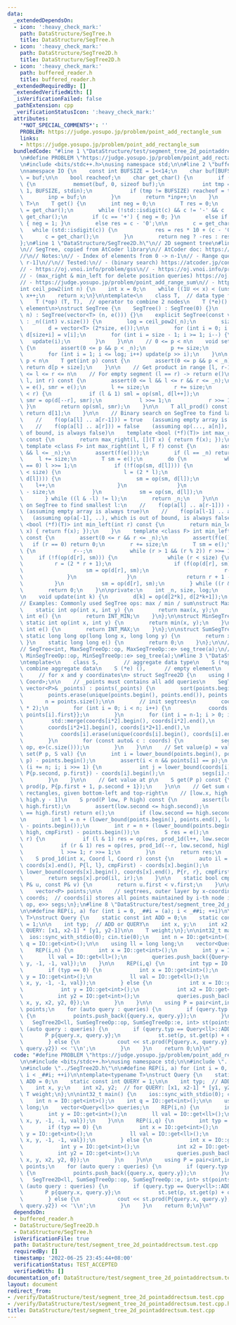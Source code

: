 ```yaml
---
data:
  _extendedDependsOn:
  - icon: ':heavy_check_mark:'
    path: DataStructure/SegTree.h
    title: DataStructure/SegTree.h
  - icon: ':heavy_check_mark:'
    path: DataStructure/SegTree2D.h
    title: DataStructure/SegTree2D.h
  - icon: ':heavy_check_mark:'
    path: buffered_reader.h
    title: buffered_reader.h
  _extendedRequiredBy: []
  _extendedVerifiedWith: []
  _isVerificationFailed: false
  _pathExtension: cpp
  _verificationStatusIcon: ':heavy_check_mark:'
  attributes:
    '*NOT_SPECIAL_COMMENTS*': ''
    PROBLEM: https://judge.yosupo.jp/problem/point_add_rectangle_sum
    links:
    - https://judge.yosupo.jp/problem/point_add_rectangle_sum
  bundledCode: "#line 1 \"DataStructure/test/segment_tree_2d_pointaddrectsum.test.cpp\"\
    \n#define PROBLEM \"https://judge.yosupo.jp/problem/point_add_rectangle_sum\"\n\
    \n#include <bits/stdc++.h>\nusing namespace std;\n\n#line 2 \"buffered_reader.h\"\
    \nnamespace IO {\n    const int BUFSIZE = 1<<14;\n    char buf[BUFSIZE + 1], *inp\
    \ = buf;\n\n    bool reacheof;\n    char get_char() {\n        if (!*inp && !reacheof)\
    \ {\n            memset(buf, 0, sizeof buf);\n            int tmp = fread(buf,\
    \ 1, BUFSIZE, stdin);\n            if (tmp != BUFSIZE) reacheof = true;\n    \
    \        inp = buf;\n        }\n        return *inp++;\n    }\n    template<typename\
    \ T>\n    T get() {\n        int neg = 0;\n        T res = 0;\n        char c\
    \ = get_char();\n        while (!std::isdigit(c) && c != '-' && c != '+') c =\
    \ get_char();\n        if (c == '+') { neg = 0; }\n        else if (c == '-')\
    \ { neg = 1; }\n        else res = c - '0';\n\n        c = get_char();\n     \
    \   while (std::isdigit(c)) {\n            res = res * 10 + (c - '0');\n     \
    \       c = get_char();\n        }\n        return neg ? -res : res;\n    }\n\
    };\n#line 1 \"DataStructure/SegTree2D.h\"\n// 2D segment tree\n#line 1 \"DataStructure/SegTree.h\"\
    \n// SegTree, copied from AtCoder library\n// AtCoder doc: https://atcoder.github.io/ac-library/master/document_en/segtree.html\n\
    //\n// Notes:\n// - Index of elements from 0 -> n-1\n// - Range queries are [l,\
    \ r-1]\n//\n// Tested:\n// - (binary search) https://atcoder.jp/contests/practice2/tasks/practice2_j\n\
    // - https://oj.vnoi.info/problem/gss\n// - https://oj.vnoi.info/problem/nklineup\n\
    // - (max_right & min_left for delete position queries) https://oj.vnoi.info/problem/segtree_itstr\n\
    // - https://judge.yosupo.jp/problem/point_add_range_sum\n// - https://judge.yosupo.jp/problem/point_set_range_composite\n\
    int ceil_pow2(int n) {\n    int x = 0;\n    while ((1U << x) < (unsigned int)(n))\
    \ x++;\n    return x;\n}\n\ntemplate<\n    class T,  // data type for nodes\n\
    \    T (*op) (T, T),  // operator to combine 2 nodes\n    T (*e)() // identity\
    \ element\n>\nstruct SegTree {\n    SegTree() : SegTree(0) {}\n    explicit SegTree(int\
    \ n) : SegTree(vector<T> (n, e())) {}\n    explicit SegTree(const vector<T>& v)\
    \ : _n((int) v.size()) {\n        log = ceil_pow2(_n);\n        size = 1<<log;\n\
    \        d = vector<T> (2*size, e());\n\n        for (int i = 0; i < _n; i++)\
    \ d[size+i] = v[i];\n        for (int i = size - 1; i >= 1; i--) {\n         \
    \   update(i);\n        }\n    }\n\n    // 0 <= p < n\n    void set(int p, T x)\
    \ {\n        assert(0 <= p && p < _n);\n        p += size;\n        d[p] = x;\n\
    \        for (int i = 1; i <= log; i++) update(p >> i);\n    }\n\n    // 0 <=\
    \ p < n\n    T get(int p) const {\n        assert(0 <= p && p < _n);\n       \
    \ return d[p + size];\n    }\n\n    // Get product in range [l, r-1]\n    // 0\
    \ <= l <= r <= n\n    // For empty segment (l == r) -> return e()\n    T prod(int\
    \ l, int r) const {\n        assert(0 <= l && l <= r && r <= _n);\n        T sml\
    \ = e(), smr = e();\n        l += size;\n        r += size;\n        while (l\
    \ < r) {\n            if (l & 1) sml = op(sml, d[l++]);\n            if (r & 1)\
    \ smr = op(d[--r], smr);\n            l >>= 1;\n            r >>= 1;\n       \
    \ }\n        return op(sml, smr);\n    }\n\n    T all_prod() const {\n       \
    \ return d[1];\n    }\n\n    // Binary search on SegTree to find largest r:\n\
    \    //    f(op(a[l] .. a[r-1])) = true   (assuming empty array is always true)\n\
    \    //    f(op(a[l] .. a[r])) = false    (assuming op(..., a[n]), which is out\
    \ of bound, is always false)\n    template <bool (*f)(T)> int max_right(int l)\
    \ const {\n        return max_right(l, [](T x) { return f(x); });\n    }\n   \
    \ template <class F> int max_right(int l, F f) const {\n        assert(0 <= l\
    \ && l <= _n);\n        assert(f(e()));\n        if (l == _n) return _n;\n   \
    \     l += size;\n        T sm = e();\n        do {\n            while (l % 2\
    \ == 0) l >>= 1;\n            if (!f(op(sm, d[l]))) {\n                while (l\
    \ < size) {\n                    l = (2 * l);\n                    if (f(op(sm,\
    \ d[l]))) {\n                        sm = op(sm, d[l]);\n                    \
    \    l++;\n                    }\n                }\n                return l\
    \ - size;\n            }\n            sm = op(sm, d[l]);\n            l++;\n \
    \       } while ((l & -l) != l);\n        return _n;\n    }\n\n    // Binary search\
    \ on SegTree to find smallest l:\n    //    f(op(a[l] .. a[r-1])) = true     \
    \ (assuming empty array is always true)\n    //    f(op(a[l-1] .. a[r-1])) = false\
    \   (assuming op(a[-1], ..), which is out of bound, is always false)\n    template\
    \ <bool (*f)(T)> int min_left(int r) const {\n        return min_left(r, [](T\
    \ x) { return f(x); });\n    }\n    template <class F> int min_left(int r, F f)\
    \ const {\n        assert(0 <= r && r <= _n);\n        assert(f(e()));\n     \
    \   if (r == 0) return 0;\n        r += size;\n        T sm = e();\n        do\
    \ {\n            r--;\n            while (r > 1 && (r % 2)) r >>= 1;\n       \
    \     if (!f(op(d[r], sm))) {\n                while (r < size) {\n          \
    \          r = (2 * r + 1);\n                    if (f(op(d[r], sm))) {\n    \
    \                    sm = op(d[r], sm);\n                        r--;\n      \
    \              }\n                }\n                return r + 1 - size;\n  \
    \          }\n            sm = op(d[r], sm);\n        } while ((r & -r) != r);\n\
    \        return 0;\n    }\n\nprivate:\n    int _n, size, log;\n    vector<T> d;\n\
    \n    void update(int k) {\n        d[k] = op(d[2*k], d[2*k+1]);\n    }\n};\n\n\
    // Examples: Commonly used SegTree ops: max / min / sum\nstruct MaxSegTreeOp {\n\
    \    static int op(int x, int y) {\n        return max(x, y);\n    }\n    static\
    \ int e() {\n        return INT_MIN;\n    }\n};\n\nstruct MinSegTreeOp {\n   \
    \ static int op(int x, int y) {\n        return min(x, y);\n    }\n    static\
    \ int e() {\n        return INT_MAX;\n    }\n};\n\nstruct SumSegTreeOp {\n   \
    \ static long long op(long long x, long long y) {\n        return x + y;\n   \
    \ }\n    static long long e() {\n        return 0;\n    }\n};\n\n// Example\n\
    // SegTree<int, MaxSegTreeOp::op, MaxSegTreeOp::e> seg_tree(a);\n// SegTree<int,\
    \ MinSegTreeOp::op, MinSegTreeOp::e> seg_tree(a);\n#line 3 \"DataStructure/SegTree2D.h\"\
    \ntemplate<\n    class S,        // aggregate data type\n    S (*op) (S, S), //\
    \ combine aggregate data\n    S (*e) (),      // empty element\n    class Coord\
    \     // for x and y coordinates\n> struct SegTree2D {\n    using P = pair<Coord,\
    \ Coord>;\n\n    // _points must contains all add queries\n    SegTree2D(const\
    \ vector<P>& _points) : points(_points) {\n        sort(points.begin(), points.end());\n\
    \        points.erase(unique(points.begin(), points.end()), points.end());\n \
    \       n = points.size();\n\n        // init segtrees\n        coords.resize(n\
    \ * 2);\n        for (int i = 0; i < n; i++) {\n            coords[n + i] = {{points[i].second,\
    \ points[i].first}};\n        }\n        for (int i = n-1; i > 0; i--) {\n   \
    \         std::merge(coords[i*2].begin(), coords[i*2].end(),\n               \
    \        coords[i*2+1].begin(), coords[i*2+1].end(),\n                       std::back_inserter(coords[i]));\n\
    \            coords[i].erase(unique(coords[i].begin(), coords[i].end()), coords[i].end());\n\
    \        }\n        for (const auto& c : coords) {\n            segs.emplace_back(SegTree<S,\
    \ op, e>(c.size()));\n        }\n    }\n\n    // Set value(p) = val\n    void\
    \ set(P p, S val) {\n        int i = lower_bound(points.begin(), points.end(),\
    \ p) - points.begin();\n        assert(i < n && points[i] == p);\n        for\
    \ (i += n; i; i >>= 1) {\n            int j = lower_bound(coords[i].begin(), coords[i].end(),\
    \ P{p.second, p.first}) - coords[i].begin();\n            segs[i].set(j, val);\n\
    \        }\n    }\n\n    // Get value at p\n    S get(P p) const {\n        return\
    \ prod(p, P{p.first + 1, p.second + 1});\n    }\n\n    // Get sum of points in\
    \ rectangles, given bottom-left and top-right\n    // [low.x, high.x - 1] * [low.y,\
    \ high.y - 1]\n    S prod(P low, P high) const {\n        assert(low.first <=\
    \ high.first);\n        assert(low.second <= high.second);\n        if (low.first\
    \ == high.first) return e();\n        if (low.second == high.second) return e();\n\
    \n        int l = n + (lower_bound(points.begin(), points.end(), low, cmpFirst)\
    \ - points.begin());\n        int r = n + (lower_bound(points.begin(), points.end(),\
    \ high, cmpFirst) - points.begin());\n        S res = e();\n        while (l <\
    \ r) {\n            if (l & 1) res = op(res, prod_1d(l++, low.second, high.second));\n\
    \            if (r & 1) res = op(res, prod_1d(--r, low.second, high.second));\n\
    \            l >>= 1; r >>= 1;\n        }\n        return res;\n    }\n\n// private:\n\
    \    S prod_1d(int x, Coord l, Coord r) const {\n        auto il = lower_bound(coords[x].begin(),\
    \ coords[x].end(), P{l, l}, cmpFirst) - coords[x].begin();\n        auto ir =\
    \ lower_bound(coords[x].begin(), coords[x].end(), P{r, r}, cmpFirst) - coords[x].begin();\n\
    \        return segs[x].prod(il, ir);\n    }\n\n    static bool cmpFirst(const\
    \ P& u, const P& v) {\n        return u.first < v.first;\n    }\n\n    int n;\n\
    \    vector<P> points;\n\n    // segtrees, outer layer by x-coordinate\n    vector<vector<P>>\
    \ coords;  // coords[i] stores all points maintained by i-th node in ST\n    vector<SegTree<S,\
    \ op, e>> segs;\n};\n#line 8 \"DataStructure/test/segment_tree_2d_pointaddrectsum.test.cpp\"\
    \n\n#define REP(i, a) for (int i = 0, _##i = (a); i < _##i; ++i)\n\ntemplate<typename\
    \ T>\nstruct Query {\n    static const int ADD = 0;\n    static const int QUERY\
    \ = 1;\n\n    int typ;  // ADD or QUERY\n    int x, y;\n    int x2, y2;  // for\
    \ QUERY: [x1, x2-1] * [y1, y2-1]\n\n    T weight;\n};\n\nint32_t main() {\n  \
    \  ios::sync_with_stdio(0); cin.tie(0);\n    int n = IO::get<int>();\n    int\
    \ q = IO::get<int>();\n\n    using ll = long long;\n    vector<Query<ll>> queries;\n\
    \    REP(i,n) {\n        int x = IO::get<int>();\n        int y = IO::get<int>();\n\
    \        ll val = IO::get<ll>();\n        queries.push_back({Query<ll>::ADD, x,\
    \ y, -1, -1, val});\n    }\n\n    REP(i,q) {\n        int typ = IO::get<int>();\n\
    \        if (typ == 0) {\n            int x = IO::get<int>();\n            int\
    \ y = IO::get<int>();\n            ll val = IO::get<ll>();\n            queries.push_back({Query<ll>::ADD,\
    \ x, y, -1, -1, val});\n        } else {\n            int x = IO::get<int>();\n\
    \            int y = IO::get<int>();\n            int x2 = IO::get<int>();\n \
    \           int y2 = IO::get<int>();\n            queries.push_back({Query<ll>::QUERY,\
    \ x, y, x2, y2, 0});\n        }\n    }\n\n    using P = pair<int,int>;\n    vector<P>\
    \ points;\n    for (auto query : queries) {\n        if (query.typ == Query<ll>::ADD)\
    \ {\n            points.push_back({query.x, query.y});\n        }\n    }\n\n \
    \   SegTree2D<ll, SumSegTreeOp::op, SumSegTreeOp::e, int> st(points);\n    for\
    \ (auto query : queries) {\n        if (query.typ == Query<ll>::ADD) {\n     \
    \       P p{query.x, query.y};\n            st.set(p, st.get(p) + query.weight);\n\
    \        } else {\n            cout << st.prod(P{query.x, query.y}, P{query.x2,\
    \ query.y2}) << '\\n';\n        }\n    }\n    return 0;\n}\n"
  code: "#define PROBLEM \"https://judge.yosupo.jp/problem/point_add_rectangle_sum\"\
    \n\n#include <bits/stdc++.h>\nusing namespace std;\n\n#include \"../../buffered_reader.h\"\
    \n#include \"../SegTree2D.h\"\n\n#define REP(i, a) for (int i = 0, _##i = (a);\
    \ i < _##i; ++i)\n\ntemplate<typename T>\nstruct Query {\n    static const int\
    \ ADD = 0;\n    static const int QUERY = 1;\n\n    int typ;  // ADD or QUERY\n\
    \    int x, y;\n    int x2, y2;  // for QUERY: [x1, x2-1] * [y1, y2-1]\n\n   \
    \ T weight;\n};\n\nint32_t main() {\n    ios::sync_with_stdio(0); cin.tie(0);\n\
    \    int n = IO::get<int>();\n    int q = IO::get<int>();\n\n    using ll = long\
    \ long;\n    vector<Query<ll>> queries;\n    REP(i,n) {\n        int x = IO::get<int>();\n\
    \        int y = IO::get<int>();\n        ll val = IO::get<ll>();\n        queries.push_back({Query<ll>::ADD,\
    \ x, y, -1, -1, val});\n    }\n\n    REP(i,q) {\n        int typ = IO::get<int>();\n\
    \        if (typ == 0) {\n            int x = IO::get<int>();\n            int\
    \ y = IO::get<int>();\n            ll val = IO::get<ll>();\n            queries.push_back({Query<ll>::ADD,\
    \ x, y, -1, -1, val});\n        } else {\n            int x = IO::get<int>();\n\
    \            int y = IO::get<int>();\n            int x2 = IO::get<int>();\n \
    \           int y2 = IO::get<int>();\n            queries.push_back({Query<ll>::QUERY,\
    \ x, y, x2, y2, 0});\n        }\n    }\n\n    using P = pair<int,int>;\n    vector<P>\
    \ points;\n    for (auto query : queries) {\n        if (query.typ == Query<ll>::ADD)\
    \ {\n            points.push_back({query.x, query.y});\n        }\n    }\n\n \
    \   SegTree2D<ll, SumSegTreeOp::op, SumSegTreeOp::e, int> st(points);\n    for\
    \ (auto query : queries) {\n        if (query.typ == Query<ll>::ADD) {\n     \
    \       P p{query.x, query.y};\n            st.set(p, st.get(p) + query.weight);\n\
    \        } else {\n            cout << st.prod(P{query.x, query.y}, P{query.x2,\
    \ query.y2}) << '\\n';\n        }\n    }\n    return 0;\n}\n"
  dependsOn:
  - buffered_reader.h
  - DataStructure/SegTree2D.h
  - DataStructure/SegTree.h
  isVerificationFile: true
  path: DataStructure/test/segment_tree_2d_pointaddrectsum.test.cpp
  requiredBy: []
  timestamp: '2022-06-25 23:45:44+08:00'
  verificationStatus: TEST_ACCEPTED
  verifiedWith: []
documentation_of: DataStructure/test/segment_tree_2d_pointaddrectsum.test.cpp
layout: document
redirect_from:
- /verify/DataStructure/test/segment_tree_2d_pointaddrectsum.test.cpp
- /verify/DataStructure/test/segment_tree_2d_pointaddrectsum.test.cpp.html
title: DataStructure/test/segment_tree_2d_pointaddrectsum.test.cpp
---
```

